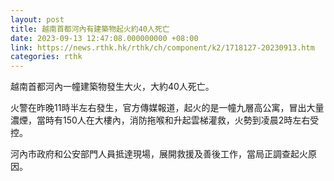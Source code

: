 ```yaml
---
layout: post
title: 越南首都河內有建築物起火約40人死亡
date: 2023-09-13 12:47:08.000000000 +08:00
link: https://news.rthk.hk/rthk/ch/component/k2/1718127-20230913.htm
categories: rthk
---
```


越南首都河內一幢建築物發生大火，大約40人死亡。

火警在昨晚11時半左右發生，官方傳媒報道，起火的是一幢九層高公寓，冒出大量濃煙，當時有150人在大樓內，消防拖喉和升起雲梯灌救，火勢到凌晨2時左右受控。

河內市政府和公安部門人員抵達現場，展開救援及善後工作，當局正調查起火原因。
